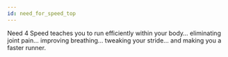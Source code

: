 ```yaml
---
id: need_for_speed_top
---
```


Need 4 Speed teaches you to run efficiently within your body… eliminating joint pain… improving breathing… tweaking your stride… and making you a faster runner.
